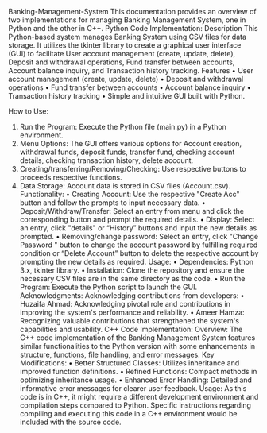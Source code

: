 Banking-Management-System
This documentation provides an overview of two implementations for managing Banking Management System, one in Python and the other in C++.
Python Code Implementation:
Description
This Python-based system manages Banking System using CSV files for data storage. It utilizes the tkinter library to create a graphical user interface (GUI) to facilitate User account management (create, update, delete), Deposit and withdrawal operations, Fund transfer between accounts, Account balance inquiry, and Transaction history tracking.
Features
•	User account management (create, update, delete)
•	Deposit and withdrawal operations
•	Fund transfer between accounts
•	Account balance inquiry
•	Transaction history tracking
•	Simple and intuitive GUI built with Python.

How to Use:
1.	Run the Program: Execute the Python file (main.py) in a Python environment.
2.	Menu Options: The GUI offers various options for Account creation, withdrawal funds, deposit funds, transfer fund, checking account details, checking transaction history, delete account.
3.	Creating/transferring/Removing/Checking: Use respective buttons to proceeds respective functions.
4.	Data Storage: Account data is stored in CSV files (Account.csv).
Functionality:
•	Creating Account: Use the respective "Create Acc" button and follow the prompts to input necessary data.
•	Deposit/Withdraw/Transfer: Select an entry from menu and click the corresponding button and prompt the required details.
•	Display: Select an entry, click "details" or “History” buttons and input the new details as prompted.
•	Removing/change password: Select an entry, click "Change Password " button to change the account password by fulfilling required condition or “Delete Account” button to delete the respective account by prompting the new details as required.
Usage:
•	Dependencies: Python 3.x, tkinter library.
•	Installation: Clone the repository and ensure the necessary CSV files are in the same directory as the code.
•	Run the Program: Execute the Python script to launch the GUI.
Acknowledgments:
Acknowledging contributions from developers:
•	Huzaifa Ahmad: Acknowledging pivotal role and contributions in improving the system's performance and reliability.
•	Ameer Hamza: Recognizing valuable contributions that strengthened the system's capabilities and usability.
C++ Code Implementation:
Overview: The C++ code implementation of the Banking Management System features similar functionalities to the Python version with some enhancements in structure, functions, file handling, and error messages.
Key Modifications:
•	Better Structured Classes: Utilizes inheritance and improved function definitions.
•	Refined Functions: Compact methods in optimizing inheritance usage.
•	Enhanced Error Handling: Detailed and informative error messages for clearer user feedback.
Usage:
As this code is in C++, it might require a different development environment and compilation steps compared to Python. Specific instructions regarding compiling and executing this code in a C++ environment would be included with the source code.




